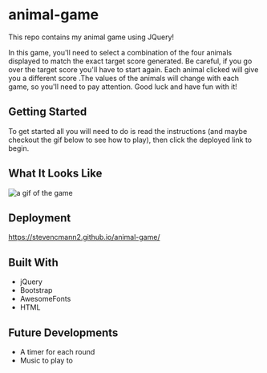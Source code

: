 # animal-game

This repo contains my animal game using JQuery!

In this game, you'll need to select a combination of the four animals displayed to match the exact target score generated. Be careful, if you go over the target score you'll have to start again. Each animal clicked will give you a different score .The values of the animals will change with each game, so you'll need to pay attention. Good luck and have fun with it!

## Getting Started

To get started all you will need to do is read the instructions (and maybe checkout the gif below to see how to play), then click the deployed link to begin.

## What It Looks Like
![a gif of the game](./assets/images/animal-gif.gif)

## Deployment

https://stevencmann2.github.io/animal-game/

## Built With

* jQuery
* Bootstrap
* AwesomeFonts
* HTML


## Future Developments

* A timer for each round
* Music to play to


